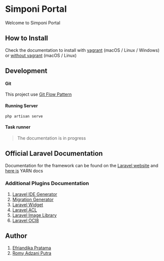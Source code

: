 # Simponi Portal

Welcome to Simponi Portal

## How to Install

Check the documentation to install with [vagrant](installation-vagrant.md) (macOS / Linux / Windows) or [without vagrant](installation.md) (macOS / Linux)

## Development

#### Git

This project use [Git Flow Pattern](http://danielkummer.github.io/git-flow-cheatsheet/)

#### Running Server

    php artisan serve
    
#### Task runner

> The documentation is in progress

## Official Laravel Documentation

Documentation for the framework can be found on the [Laravel website](http://laravel.com/docs) and [here is](https://yarnpkg.com/lang/en/docs/migrating-from-npm/) YARN docs

### Additional Plugins Documentation
1. [Laravel IDE Generator](https://github.com/barryvdh/laravel-ide-helper)
2. [Migration Generator](https://github.com/Xethron/migrations-generator)
3. [Laravel Widget](https://github.com/Arrilot/laravel-widgets)
4. [Laravel ACL](https://github.com/kodeine/laravel-acl)
5. [Laravel Image Library](http://image.intervention.io/)
6. [Laravel OCI8](https://github.com/yajra/laravel-oci8)

## Author
1. [Efriandika Pratama](mailto:efriandika.pratama@bni.co.id)
2. [Romy Adzani Putra](mailto:romy.adzani@bni.co.id)